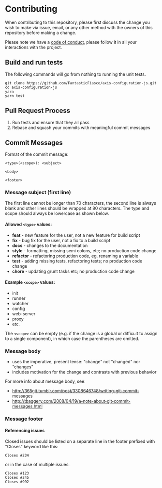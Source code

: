# Contributing

When contributing to this repository, please first discuss the change you wish to make via issue, email, or any other method with the owners of this repository before making a change.

Please note we have a [code of conduct](./CODE_OF_CONDUCT.md), please follow it in all your interactions with the project.

## Build and run tests

The following commands will go from nothing to running the unit tests.

```
git clone https://github.com/FantasticFiasco/axis-configuration-js.git
cd axis-configuration-js
yarn
yarn test
```

## Pull Request Process

1. Run tests and ensure that they all pass
2. Rebase and squash your commits with meaningful commit messages

## Commit Messages

Format of the commit message:
```
<type>(<scope>): <subject>

<body>

<footer>
```

### Message subject (first line)

The first line cannot be longer than 70 characters, the second line is always blank and other lines should be wrapped at 80 characters. The type and scope should always be lowercase as shown below.

#### Allowed `<type>` values:

- __feat__ - new feature for the user, not a new feature for build script
- __fix__ - bug fix for the user, not a fix to a build script
- __docs__ - changes to the documentation
- __style__ - formatting, missing semi colons, etc; no production code change
- __refactor__ - refactoring production code, eg. renaming a variable
- __test__ - adding missing tests, refactoring tests; no production code change
- __chore__ - updating grunt tasks etc; no production code change

#### Example `<scope>` values:

- init
- runner
- watcher
- config
- web-server
- proxy
- etc.

The `<scope>` can be empty (e.g. if the change is a global or difficult to assign to a single component), in which case the parentheses are omitted.

### Message body

- uses the imperative, present tense: "change" not "changed" nor "changes"
- includes motivation for the change and contrasts with previous behavior

For more info about message body, see:

- http://365git.tumblr.com/post/3308646748/writing-git-commit-messages
- http://tbaggery.com/2008/04/19/a-note-about-git-commit-messages.html

### Message footer

#### Referencing issues

Closed issues should be listed on a separate line in the footer prefixed with "Closes" keyword like this:

```
Closes #234
```

or in the case of multiple issues:

```
Closes #123
Closes #245
Closes #992
```
